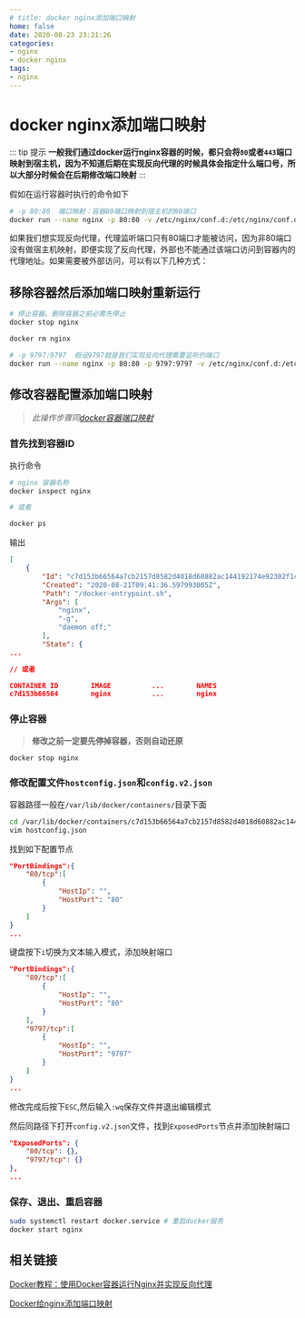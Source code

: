 ```yaml
---
# title: docker nginx添加端口映射
home: false
date: 2020-08-23 23:21:26
categories:
- nginx
- docker nginx
tags:
- nginx
---
```


# docker nginx添加端口映射

::: tip 提示
**一般我们通过docker运行nginx容器的时候，都只会将`80`或者`443`端口映射到宿主机，因为不知道后期在实现反向代理的时候具体会指定什么端口号，所以大部分时候会在后期修改端口映射**
:::

假如在运行容器时执行的命令如下

``` bash
# -p 80:80  端口映射：容器80端口映射到宿主机的80端口
docker run --name nginx -p 80:80 -v /etc/nginx/conf.d:/etc/nginx/conf.d -d nginx
```

如果我们想实现反向代理，代理监听端口只有80端口才能被访问，因为非80端口没有做宿主机映射，即便实现了反向代理，外部也不能通过该端口访问到容器内的代理地址。如果需要被外部访问，可以有以下几种方式：

## 移除容器然后添加端口映射重新运行

``` bash
# 停止容器。删除容器之前必需先停止
docker stop nginx

docker rm nginx

# -p 9797:9797  假设9797就是我们实现反向代理需要监听的端口
docker run --name nginx -p 80:80 -p 9797:9797 -v /etc/nginx/conf.d:/etc/nginx/conf.d -d nginx
```

## 修改容器配置添加端口映射

> *此操作步骤同[docker容器端口映射](/docker-container-nat)*

### 首先找到容器ID

执行命令

``` bash
# nginx 容器名称
docker inspect nginx

# 或者

docker ps
```

输出

``` json
[
    {
        "Id": "c7d153b66564a7cb2157d8582d4018d60882ac144192174e92302f1c8c380b43", // hash_of_the_container
        "Created": "2020-08-21T09:41:36.597993005Z",
        "Path": "/docker-entrypoint.sh",
        "Args": [
            "nginx",
            "-g",
            "daemon off;"
        ],
        "State": {
...

// 或者

CONTAINER ID        IMAGE          ...        NAMES
c7d153b66564        nginx          ...        nginx
```

### 停止容器

> **修改之前一定要先停掉容器，否则自动还原**

``` bash
docker stop nginx
```

### 修改配置文件`hostconfig.json`和`config.v2.json`

容器路径一般在`/var/lib/docker/containers/`目录下面

``` bash
cd /var/lib/docker/containers/c7d153b66564a7cb2157d8582d4018d60882ac144192174e92302f1c8c380b43 # container id
vim hostconfig.json
```

找到如下配置节点

``` json
"PortBindings":{
    "80/tcp":[
        {
            "HostIp": "",
            "HostPort": "80"
        }
    ]
}
...
```

键盘按下`i`切换为文本输入模式，添加映射端口

``` json
"PortBindings":{
    "80/tcp":[
        {
            "HostIp": "",
            "HostPort": "80"
        }
    ],
    "9797/tcp":[
        {
            "HostIp": "",
            "HostPort": "9797"
        }
    ]
}
...

```

修改完成后按下`ESC`,然后输入`:wq`保存文件并退出编辑模式

然后同路径下打开`config.v2.json`文件，找到`ExposedPorts`节点并添加映射端口

``` json
"ExposedPorts": {
    "80/tcp": {},
    "9797/tcp": {}
},
...
```

### 保存、退出、重启容器

``` bash
sudo systemctl restart docker.service # 重启docker服务
docker start nginx
```

## 相关链接

[Docker教程：使用Docker容器运行Nginx并实现反向代理](https://www.cnblogs.com/dotnet261010/p/12596185.html 'Docker教程：使用Docker容器运行Nginx并实现反向代理')

[Docker给nginx添加端口映射](https://www.cnblogs.com/chengshuai5421/p/13544614.html 'Docker给nginx添加端口映射')
